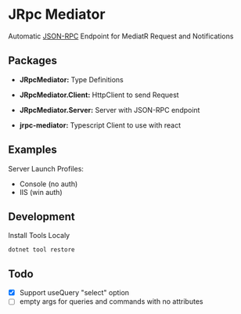 # JRpc Mediator

Automatic [JSON-RPC](https://en.wikipedia.org/wiki/JSON-RPC) Endpoint for MediatR Request and Notifications

## Packages

-   **JRpcMediator:** Type Definitions

-   **JRpcMediator.Client:** HttpClient to send Request

-   **JRpcMediator.Server:** Server with JSON-RPC endpoint

-   **jrpc-mediator:** Typescript Client to use with react

## Examples

Server Launch Profiles:

-   Console (no auth)
-   IIS (win auth)

## Development

Install Tools Localy

    dotnet tool restore

## Todo

-   [x] Support useQuery "select" option
-   [ ] empty args for queries and commands with no attributes
